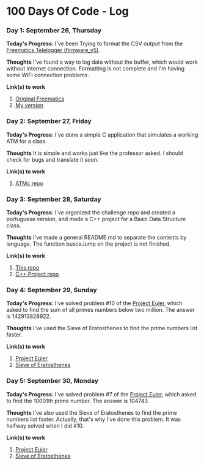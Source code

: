# 100 Days Of Code - Log

### Day 1: September 26, Thursday

**Today's Progress**: I've been Trying to format the CSV output from the [Freematics Telelogger (firmware_v5)](https://github.com/stanleyhuangyc/Freematics/tree/master/firmware_v5/telelogger).

**Thoughts** I've found a way to log data without the buffer, which would work without internet connection. Formatting is not complete and I'm having some WiFi connection problems.

**Link(s) to work**
1. [Original Freematics](https://github.com/stanleyhuangyc/Freematics)
2. [My version](https://github.com/JordyAraujo/Freematics/tree/CSV_Log_Formatting/firmware_v5/telelogger)

### Day 2: September 27, Friday

**Today's Progress**: I've done a simple C application that simulates a working ATM for a class.

**Thoughts** It is simple and works just like the professor asked. I should check for bugs and translate it soon.

**Link(s) to work**
1. [ATMc repo](https://github.com/JordyAraujo/ATMc)

### Day 3: September 28, Saturday

**Today's Progress**: I've organized the challenge repo and created a portuguese version, and made a C++ project for a Basic Data Structure class.

**Thoughts** I've made a general README.md to separate the contents by language. The function buscaJump on the project is not finished.

**Link(s) to work**
1. [This repo](https://github.com/JordyAraujo/100-days-of-code)
2. [C++ Project repo](https://github.com/JordyAraujo/TrabalhoEDB)

### Day 4: September 29, Sunday

**Today's Progress**: I've solved problem #10 of the [Project Euler](https://projecteuler.net/problem=10), which asked to find the sum of all primes numbers below two million. The answer is 142913828922.

**Thoughts** I've used the Sieve of Eratosthenes to find the prime numbers list faster.

**Link(s) to work**
1. [Project Euler](https://projecteuler.net/problem=10)
2. [Sieve of Eratosthenes](https://en.wikipedia.org/wiki/Sieve_of_Eratosthenes)

### Day 5: September 30, Monday

**Today's Progress**: I've solved problem #7 of the [Project Euler](https://projecteuler.net/problem=7), which asked to find the 10001th prime number. The answer is 104743.

**Thoughts** I've also used the Sieve of Eratosthenes to find the prime numbers list faster. Actually, that's why I've done this problem. It was halfway solved when I did #10.

**Link(s) to work**
1. [Project Euler](https://projecteuler.net/problem=7)
2. [Sieve of Eratosthenes](https://en.wikipedia.org/wiki/Sieve_of_Eratosthenes)